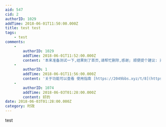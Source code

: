 ```yaml
---
aid: 547
cid: 2
authorID: 1029
addTime: 2018-06-01T11:50:00.000Z
title: test test
tags:
    - test
comments:
    -
        authorID: 1029
        addTime: 2018-06-01T11:52:00.000Z
        content: '本来准备测试一下,结果到了首页,请帮忙删除,感谢; 顺便提个建议: 开一个Sandbox区方便测试'
    -
        authorID: 1
        addTime: 2018-06-01T11:56:00.000Z
        content: '关于功能可以查看 使用指南 [https://2049bbs.xyz/t/8](https://2049bbs.xyz/t/8)'
    -
        authorID: 1074
        addTime: 2018-06-03T01:28:00.000Z
        content: 好的
date: 2018-06-03T01:28:00.000Z
category: 时政
---
```


test
